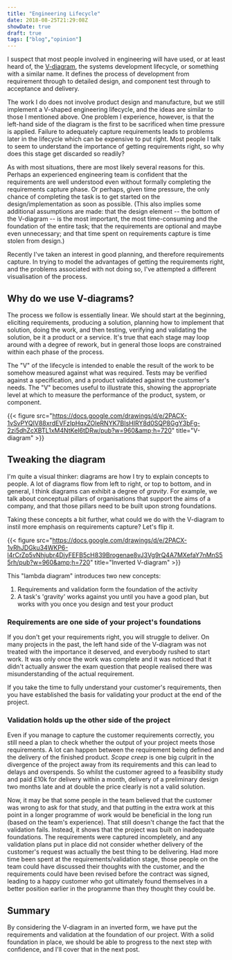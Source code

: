 ```yaml
---
title: "Engineering Lifecycle"
date: 2018-08-25T21:29:08Z
showDate: true
draft: true
tags: ["blog","opinion"]
---
```


I suspect that most people involved in engineering will have used, or at least heard of, the [V-diagram](https://en.wikipedia.org/wiki/V-Model), the systems development lifecycle, or something with a similar name. It defines the process of development from requirement through to detailed design, and component test through to acceptance and delivery.

The work I do does not involve product design and manufacture, but we still implement a V-shaped engineering lifecycle, and the ideas are similar to those I mentioned above. One problem I experience, however, is that the left-hand side of the diagram is the first to be sacrificed when time pressure is applied. Failure to adequately capture requirements leads to problems later in the lifecycle which can be expensive to put right. Most people I talk to seem to understand the importance of getting requirements right, so why does this stage get discarded so readily?

As with most situations, there are most likely several reasons for this. Perhaps an experienced engineering team is confident that the requirements are well understood even without formally completing the requirements capture phase. Or perhaps, given time pressure, the only chance of completing the task is to get started on the design/implementation as soon as possible. (This also implies some additional assumptions are made: that the design element -- the bottom of the V-diagram -- is the most important, the most time-consuming and the foundation of the entire task; that the requirements are optional and maybe even unnecessary; and that time spent on requirements capture is time stolen from design.)

Recently I've taken an interest in good planning, and therefore requirements capture. In trying to model the advantages of getting the requirements right, and the problems associated with not doing so, I've attempted a different visualisation of the process.

## Why do we use V-diagrams?

The process we follow is essentially linear. We should start at the beginning, eliciting requirements, producing a solution, planning how to implement that solution, doing the work, and then testing, verifying and validating the solution, be it a product or a service. It's true that each stage may loop around with a degree of rework, but in general those loops are constrained within each phase of the process.

The "V" of the lifecycle is intended to enable the result of the work to be somehow measured against what was required. Tests may be verified against a specification, and a product validated against the customer's needs. The "V" becomes useful to illustrate this, showing the appropriate level at which to measure the performance of the product, system, or component.

{{< figure src="https://docs.google.com/drawings/d/e/2PACX-1vSvPYQIV88xrdEVFzIpHqxZOleRNYK7BIsHIRY8d0SQP8GgY3bFg-2zi5dhZcXBTL1xM4NtKeI6tDRw/pub?w=960&amp;h=720" title="V-diagram" >}}

## Tweaking the diagram

I'm quite a visual thinker: diagrams are how I try to explain concepts to people. A lot of diagrams flow from left to right, or top to bottom, and in general, I think diagrams can exhibit a degree of *gravity*. For example, we talk about conceptual pillars of organisations that support the aims of a company, and that those pillars need to be built upon strong foundations.

Taking these concepts a bit further, what could we do with the V-diagram to instil more emphasis on requirements capture? Let's flip it.

{{< figure src="https://docs.google.com/drawings/d/e/2PACX-1vRhJDGku34WKP6-l4rCrZp5vNhjubr4DjyFEFB5cH839Brogenae8vJ3Vg9rQ4A7MXefaY7nMnS55rh/pub?w=960&amp;h=720" title="Inverted V-diagram" >}}

This "lambda diagram" introduces two new concepts:

1. Requirements and validation form the foundation of the activity
2. A task's 'gravity' works against you until you have a good plan, but works with you once you design and test your product

### Requirements are one side of your project's foundations

If you don't get your requirements right, you will struggle to deliver. On many projects in the past, the left hand side of the V-diagram was not treated with the importance it deserved, and everybody rushed to start work. It was only once the work was complete and it was noticed that it didn't actually answer the exam question that people realised there was misunderstanding of the actual requirement.

If you take the time to fully understand your customer's requirements, then you have established the basis for validating your product at the end of the project.

### Validation holds up the other side of the project

Even if you manage to capture the customer requirements correctly, you still need a plan to check whether the output of your project meets those requirements. A lot can happen between the requirement being defined and the delivery of the finished product. *Scope creep* is one big culprit in the divergence of the project away from its requirements and this can lead to delays and overspends. So whilst the customer agreed to a feasibility study and paid £10k for delivery within a month, delivery of a preliminary design two months late and at double the price clearly is not a valid solution.

Now, it may be that some people in the team believed that the customer was wrong to ask for that study, and that putting in the extra work at this point in a longer programme of work would be beneficial in the long run (based on the team's experience). That still doesn't change the fact that the validation fails. Instead, it shows that the project was built on inadequate foundations. The requirements were captured incompletely, and any validation plans put in place did not consider whether delivery of the customer's request was actually the best thing to be delivering. Had more time been spent at the requirements/validation stage, those people on the team could have discussed their thoughts with the customer, and the requirements could have been revised before the contract was signed, leading to a happy customer who got ultimately found themselves in a better position earlier in the programme than they thought they could be.

## Summary

By considering the V-diagram in an inverted form, we have put the requirements and validation at the foundation of our project. With a solid foundation in place, we should be able to progress to the next step with confidence, and I'll cover that in the next post.

